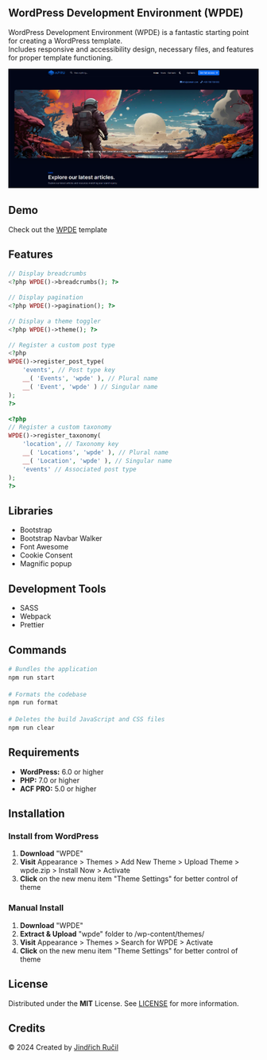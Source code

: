 ## WordPress Development Environment (WPDE)

WordPress Development Environment (WPDE) is a fantastic starting point for creating a WordPress template.  
Includes responsive and accessibility design, necessary files, and features for proper template functioning.

![WPDE - Cover](/.github/cover.png)

## Demo

Check out the [WPDE](https://wpde.jindrichrucil.com/) template

## Features

```php
// Display breadcrumbs
<?php WPDE()->breadcrumbs(); ?>
```

```php
// Display pagination
<?php WPDE()->pagination(); ?>
```

```php
// Display a theme toggler
<?php WPDE()->theme(); ?>
```

```php
// Register a custom post type
<?php
WPDE()->register_post_type(
    'events', // Post type key
    __( 'Events', 'wpde' ), // Plural name
    __( 'Event', 'wpde' ) // Singular name
);
?>
```

```php
<?php
// Register a custom taxonomy
WPDE()->register_taxonomy(
    'location', // Taxonomy key
    __( 'Locations', 'wpde' ), // Plural name
    __( 'Location', 'wpde' ), // Singular name
    'events' // Associated post type
);
?>
```

## Libraries

- Bootstrap
- Bootstrap Navbar Walker
- Font Awesome
- Cookie Consent
- Magnific popup

## Development Tools

- SASS
- Webpack
- Prettier

## Commands

```sh
# Bundles the application
npm run start

# Formats the codebase
npm run format

# Deletes the build JavaScript and CSS files
npm run clear
```

## Requirements

-   **WordPress:** 6.0 or higher
-   **PHP:** 7.0 or higher
-   **ACF PRO:** 5.0 or higher

## Installation

### Install from WordPress

1. **Download** "WPDE"
2. **Visit** Appearance > Themes > Add New Theme > Upload Theme > wpde.zip > Install Now > Activate
3. **Click** on the new menu item "Theme Settings" for better control of theme

### Manual Install

1. **Download** "WPDE"
2. **Extract & Upload** "wpde" folder to /wp-content/themes/
3. **Visit** Appearance > Themes > Search for WPDE > Activate
4. **Click** on the new menu item "Theme Settings" for better control of theme

## License

Distributed under the **MIT** License. See [LICENSE](https://github.com/rucilos/wpde/blob/master/LICENSE) for more information.

## Credits

© 2024 Created by [Jindřich Ručil](https://jindrichrucil.com)
